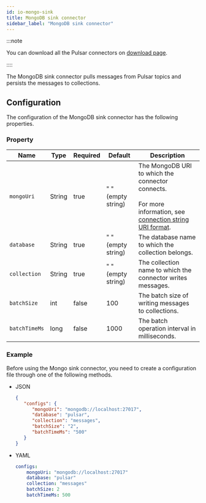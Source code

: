 ```yaml
---
id: io-mongo-sink
title: MongoDB sink connector
sidebar_label: "MongoDB sink connector"
---
```


:::note

You can download all the Pulsar connectors on [download page](pathname:///download).

::::

The MongoDB sink connector pulls messages from Pulsar topics and persists the messages to collections.

## Configuration

The configuration of the MongoDB sink connector has the following properties.

### Property

| Name | Type|Required | Default | Description 
|------|----------|----------|---------|-------------|
| `mongoUri` | String| true| " " (empty string) | The MongoDB URI to which the connector connects. <br /><br />For more information, see [connection string URI format](https://docs.mongodb.com/manual/reference/connection-string/). |
| `database` | String| true| " " (empty string)| The database name to which the collection belongs. |
| `collection` | String| true| " " (empty string)| The collection name to which the connector writes messages. |
| `batchSize` | int|false|100 | The batch size of writing messages to collections. |
| `batchTimeMs` |long|false|1000| The batch operation interval in milliseconds. |


### Example

Before using the Mongo sink connector, you need to create a configuration file through one of the following methods.

* JSON

  ```json
  {
     "configs": {
        "mongoUri": "mongodb://localhost:27017",
        "database": "pulsar",
        "collection": "messages",
        "batchSize": "2",
        "batchTimeMs": "500"
     }
  }
  ```

* YAML

  ```yaml
  configs:
      mongoUri: "mongodb://localhost:27017"
      database: "pulsar"
      collection: "messages"
      batchSize: 2
      batchTimeMs: 500
  ```

